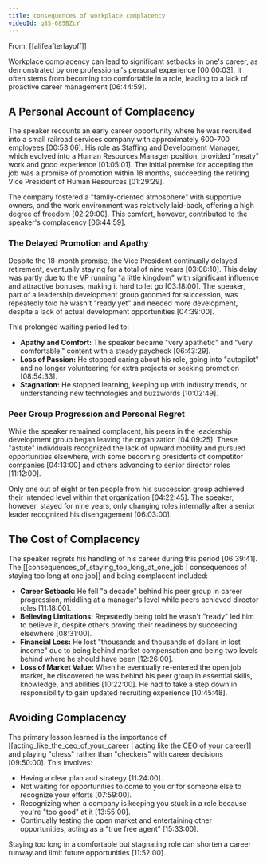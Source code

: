 ```yaml
---
title: consequences of workplace complacency
videoId: q8S-685BZcY
---
```


From: [[alifeafterlayoff]] <br/> 

Workplace complacency can lead to significant setbacks in one's career, as demonstrated by one professional's personal experience <a class="yt-timestamp" data-t="00:00:03">[00:00:03]</a>. It often stems from becoming too comfortable in a role, leading to a lack of proactive career management <a class="yt-timestamp" data-t="06:44:59">[06:44:59]</a>.

## A Personal Account of Complacency

The speaker recounts an early career opportunity where he was recruited into a small railroad services company with approximately 600-700 employees <a class="yt-timestamp" data-t="00:53:06">[00:53:06]</a>. His role as Staffing and Development Manager, which evolved into a Human Resources Manager position, provided "meaty" work and good experience <a class="yt-timestamp" data-t="01:05:01">[01:05:01]</a>. The initial premise for accepting the job was a promise of promotion within 18 months, succeeding the retiring Vice President of Human Resources <a class="yt-timestamp" data-t="01:29:29">[01:29:29]</a>.

The company fostered a "family-oriented atmosphere" with supportive owners, and the work environment was relatively laid-back, offering a high degree of freedom <a class="yt-timestamp" data-t="02:29:00">[02:29:00]</a>. This comfort, however, contributed to the speaker's complacency <a class="yt-timestamp" data-t="06:44:59">[06:44:59]</a>.

### The Delayed Promotion and Apathy

Despite the 18-month promise, the Vice President continually delayed retirement, eventually staying for a total of nine years <a class="yt-timestamp" data-t="03:08:10">[03:08:10]</a>. This delay was partly due to the VP running "a little kingdom" with significant influence and attractive bonuses, making it hard to let go <a class="yt-timestamp" data-t="03:18:00">[03:18:00]</a>. The speaker, part of a leadership development group groomed for succession, was repeatedly told he wasn't "ready yet" and needed more development, despite a lack of actual development opportunities <a class="yt-timestamp" data-t="04:39:00">[04:39:00]</a>.

This prolonged waiting period led to:
*   **Apathy and Comfort:** The speaker became "very apathetic" and "very comfortable," content with a steady paycheck <a class="yt-timestamp" data-t="06:43:29">[06:43:29]</a>.
*   **Loss of Passion:** He stopped caring about his role, going into "autopilot" and no longer volunteering for extra projects or seeking promotion <a class="yt-timestamp" data-t="08:54:33">[08:54:33]</a>.
*   **Stagnation:** He stopped learning, keeping up with industry trends, or understanding new technologies and buzzwords <a class="yt-timestamp" data-t="10:02:49">[10:02:49]</a>.

### Peer Group Progression and Personal Regret

While the speaker remained complacent, his peers in the leadership development group began leaving the organization <a class="yt-timestamp" data-t="04:09:25">[04:09:25]</a>. These "astute" individuals recognized the lack of upward mobility and pursued opportunities elsewhere, with some becoming presidents of competitor companies <a class="yt-timestamp" data-t="04:13:00">[04:13:00]</a> and others advancing to senior director roles <a class="yt-timestamp" data-t="11:12:00">[11:12:00]</a>.

Only one out of eight or ten people from his succession group achieved their intended level within that organization <a class="yt-timestamp" data-t="04:22:45">[04:22:45]</a>. The speaker, however, stayed for nine years, only changing roles internally after a senior leader recognized his disengagement <a class="yt-timestamp" data-t="06:03:00">[06:03:00]</a>.

## The Cost of Complacency

The speaker regrets his handling of his career during this period <a class="yt-timestamp" data-t="06:39:41">[06:39:41]</a>. The [[consequences_of_staying_too_long_at_one_job | consequences of staying too long at one job]] and being complacent included:
*   **Career Setback:** He fell "a decade" behind his peer group in career progression, middling at a manager's level while peers achieved director roles <a class="yt-timestamp" data-t="11:18:00">[11:18:00]</a>.
*   **Believing Limitations:** Repeatedly being told he wasn't "ready" led him to believe it, despite others proving their readiness by succeeding elsewhere <a class="yt-timestamp" data-t="08:31:00">[08:31:00]</a>.
*   **Financial Loss:** He lost "thousands and thousands of dollars in lost income" due to being behind market compensation and being two levels behind where he should have been <a class="yt-timestamp" data-t="12:26:00">[12:26:00]</a>.
*   **Loss of Market Value:** When he eventually re-entered the open job market, he discovered he was behind his peer group in essential skills, knowledge, and abilities <a class="yt-timestamp" data-t="10:22:00">[10:22:00]</a>. He had to take a step down in responsibility to gain updated recruiting experience <a class="yt-timestamp" data-t="10:45:48">[10:45:48]</a>.

## Avoiding Complacency

The primary lesson learned is the importance of [[acting_like_the_ceo_of_your_career | acting like the CEO of your career]] and playing "chess" rather than "checkers" with career decisions <a class="yt-timestamp" data-t="09:50:00">[09:50:00]</a>. This involves:
*   Having a clear plan and strategy <a class="yt-timestamp" data-t="11:24:00">[11:24:00]</a>.
*   Not waiting for opportunities to come to you or for someone else to recognize your efforts <a class="yt-timestamp" data-t="07:59:00">[07:59:00]</a>.
*   Recognizing when a company is keeping you stuck in a role because you're "too good" at it <a class="yt-timestamp" data-t="13:55:00">[13:55:00]</a>.
*   Continually testing the open market and entertaining other opportunities, acting as a "true free agent" <a class="yt-timestamp" data-t="15:33:00">[15:33:00]</a>.

Staying too long in a comfortable but stagnating role can shorten a career runway and limit future opportunities <a class="yt-timestamp" data-t="11:52:00">[11:52:00]</a>.